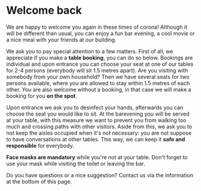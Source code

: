 # **Welcome** back

We are happy to welcome you again in these times of corona! Although it will be different than usual,
you can enjoy a fun bar evening, a cool movie or a nice meal with your friends at our building.

We ask you to pay special attention to a few matters. First of all, we appreciate if you make a
**table booking**, you can do so below. Bookings are individual and upon entrance you can choose
your seat at one of our tables for 2-4 persons (everybody will sit 1.5 metres apart). Are you
visiting with somebody from your own household? Then we have several seats for two persons available,
where you are allowed to stay within 1.5 metres of each other. You are also welcome without a booking,
in that case we will make a booking for you **on the spot**.

Upon entrance we ask you to desinfect your hands, afterwards you can choose the seat you would like to
sit. At the barevening you will be served at your table, with this measure we want to prevent you from
walking too much and crossing paths with other visitors. Aside from this, we ask you to not keep the
aisles occupied when it's not necessary: you are not suppose to have conversations at other tables.
This way, we can keep it **safe and responsible** for everybody.

**Face masks are mandatory** while you're not at your table. Don't forget to use your mask while
visiting the toilet or leaving the bar.

Do you have questions or a nice suggestion? Contact us via the information at the bottom of this page.

